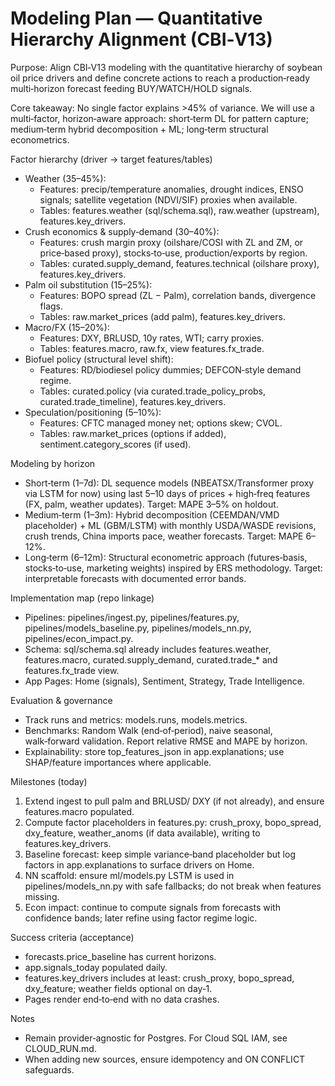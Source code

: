 # Modeling Plan — Quantitative Hierarchy Alignment (CBI‑V13)

Purpose: Align CBI‑V13 modeling with the quantitative hierarchy of soybean oil price drivers and define concrete actions to reach a production‑ready multi‑horizon forecast feeding BUY/WATCH/HOLD signals.

Core takeaway: No single factor explains >45% of variance. We will use a multi‑factor, horizon‑aware approach: short‑term DL for pattern capture; medium‑term hybrid decomposition + ML; long‑term structural econometrics.

Factor hierarchy (driver → target features/tables)
- Weather (35–45%):
  - Features: precip/temperature anomalies, drought indices, ENSO signals; satellite vegetation (NDVI/SIF) proxies when available.
  - Tables: features.weather (sql/schema.sql), raw.weather (upstream), features.key_drivers.
- Crush economics & supply‑demand (30–40%):
  - Features: crush margin proxy (oilshare/COSI with ZL and ZM, or price‑based proxy), stocks‑to‑use, production/exports by region.
  - Tables: curated.supply_demand, features.technical (oilshare proxy), features.key_drivers.
- Palm oil substitution (15–25%):
  - Features: BOPO spread (ZL − Palm), correlation bands, divergence flags.
  - Tables: raw.market_prices (add palm), features.key_drivers.
- Macro/FX (15–20%):
  - Features: DXY, BRLUSD, 10y rates, WTI; carry proxies.
  - Tables: features.macro, raw.fx, view features.fx_trade.
- Biofuel policy (structural level shift):
  - Features: RD/biodiesel policy dummies; DEFCON‑style demand regime.
  - Tables: curated.policy (via curated.trade_policy_probs, curated.trade_timeline), features.key_drivers.
- Speculation/positioning (5–10%):
  - Features: CFTC managed money net; options skew; CVOL.
  - Tables: raw.market_prices (options if added), sentiment.category_scores (if used).

Modeling by horizon
- Short‑term (1–7d): DL sequence models (NBEATSX/Transformer proxy via LSTM for now) using last 5–10 days of prices + high‑freq features (FX, palm, weather updates). Target: MAPE 3–5% on holdout.
- Medium‑term (1–3m): Hybrid decomposition (CEEMDAN/VMD placeholder) + ML (GBM/LSTM) with monthly USDA/WASDE revisions, crush trends, China imports pace, weather forecasts. Target: MAPE 6–12%.
- Long‑term (6–12m): Structural econometric approach (futures‑basis, stocks‑to‑use, marketing weights) inspired by ERS methodology. Target: interpretable forecasts with documented error bands.

Implementation map (repo linkage)
- Pipelines: pipelines/ingest.py, pipelines/features.py, pipelines/models_baseline.py, pipelines/models_nn.py, pipelines/econ_impact.py.
- Schema: sql/schema.sql already includes features.weather, features.macro, curated.supply_demand, curated.trade_* and features.fx_trade view.
- App Pages: Home (signals), Sentiment, Strategy, Trade Intelligence.

Evaluation & governance
- Track runs and metrics: models.runs, models.metrics.
- Benchmarks: Random Walk (end‑of‑period), naive seasonal, walk‑forward validation. Report relative RMSE and MAPE by horizon.
- Explainability: store top_features_json in app.explanations; use SHAP/feature importances where applicable.

Milestones (today)
1) Extend ingest to pull palm and BRLUSD/ DXY (if not already), and ensure features.macro populated.
2) Compute factor placeholders in features.py: crush_proxy, bopo_spread, dxy_feature, weather_anoms (if data available), writing to features.key_drivers.
3) Baseline forecast: keep simple variance‑band placeholder but log factors in app.explanations to surface drivers on Home.
4) NN scaffold: ensure ml/models.py LSTM is used in pipelines/models_nn.py with safe fallbacks; do not break when features missing.
5) Econ impact: continue to compute signals from forecasts with confidence bands; later refine using factor regime logic.

Success criteria (acceptance)
- forecasts.price_baseline has current horizons.
- app.signals_today populated daily.
- features.key_drivers includes at least: crush_proxy, bopo_spread, dxy_feature; weather fields optional on day‑1.
- Pages render end‑to‑end with no data crashes.

Notes
- Remain provider‑agnostic for Postgres. For Cloud SQL IAM, see CLOUD_RUN.md.
- When adding new sources, ensure idempotency and ON CONFLICT safeguards.
